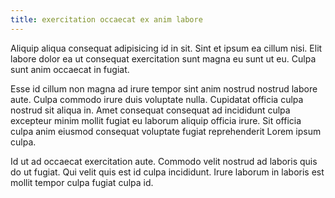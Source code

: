 ```yaml
---
title: exercitation occaecat ex anim labore
---
```


Aliquip aliqua consequat adipisicing id in sit. Sint et ipsum ea cillum nisi. Elit labore dolor ea ut consequat exercitation sunt magna eu sunt ut eu. Culpa sunt anim occaecat in fugiat.

Esse id cillum non magna ad irure tempor sint anim nostrud nostrud labore aute. Culpa commodo irure duis voluptate nulla. Cupidatat officia culpa nostrud sit aliqua in. Amet consequat consequat ad incididunt culpa excepteur minim mollit fugiat eu laborum aliquip officia irure. Sit officia culpa anim eiusmod consequat voluptate fugiat reprehenderit Lorem ipsum culpa.

Id ut ad occaecat exercitation aute. Commodo velit nostrud ad laboris quis do ut fugiat. Qui velit quis est id culpa incididunt. Irure laborum in laboris est mollit tempor culpa fugiat culpa id.